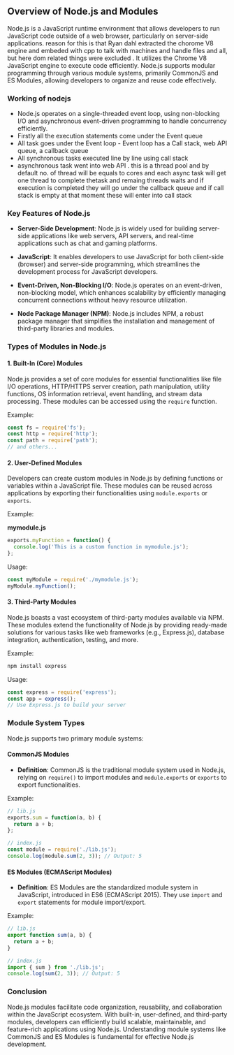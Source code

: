 ## Overview of Node.js and Modules

Node.js is a JavaScript runtime environment that allows developers to run JavaScript code outside of a web browser, particularly on server-side applications. reason for this is that Ryan dahl extracted the chorome V8 engine and embeded with cpp to talk with machines and handle files and all, but here dom related things were excluded . It utilizes the Chrome V8 JavaScript engine to execute code efficiently. Node.js supports modular programming through various module systems, primarily CommonJS and ES Modules, allowing developers to organize and reuse code effectively.

### Working of nodejs
- Node.js operates on a single-threaded event loop, using non-blocking I/O and asynchronous event-driven programming to handle concurrency efficiently.
- Firstly all the execution statements come under the Event queue
- All task goes under the Event loop - Event loop has a Call stack, web API queue, a callback queue
- All synchronous tasks executed line by line using call stack 
- asynchronous task went into web API . this is a thread pool and by default no. of thread will be equals to cores and each async task will get one thread to complete thetask and remaing threads 
 waits and if execution is completed they will go under the callback queue  and if call stack is empty at that moment these will enter into call stack

### Key Features of Node.js

- **Server-Side Development**: Node.js is widely used for building server-side applications like web servers, API servers, and real-time applications such as chat and gaming platforms.
  
- **JavaScript**: It enables developers to use JavaScript for both client-side (browser) and server-side programming, which streamlines the development process for JavaScript developers.
  
- **Event-Driven, Non-Blocking I/O**: Node.js operates on an event-driven, non-blocking model, which enhances scalability by efficiently managing concurrent connections without heavy resource utilization.

- **Node Package Manager (NPM)**: Node.js includes NPM, a robust package manager that simplifies the installation and management of third-party libraries and modules.

### Types of Modules in Node.js

#### 1. Built-In (Core) Modules

Node.js provides a set of core modules for essential functionalities like file I/O operations, HTTP/HTTPS server creation, path manipulation, utility functions, OS information retrieval, event handling, and stream data processing. These modules can be accessed using the `require` function.

Example:
```javascript
const fs = require('fs');
const http = require('http');
const path = require('path');
// and others...
```

#### 2. User-Defined Modules

Developers can create custom modules in Node.js by defining functions or variables within a JavaScript file. These modules can be reused across applications by exporting their functionalities using `module.exports` or `exports`.

Example:

**mymodule.js**
```javascript
exports.myFunction = function() {
  console.log('This is a custom function in mymodule.js');
};
```

Usage:
```javascript
const myModule = require('./mymodule.js');
myModule.myFunction();
```

#### 3. Third-Party Modules

Node.js boasts a vast ecosystem of third-party modules available via NPM. These modules extend the functionality of Node.js by providing ready-made solutions for various tasks like web frameworks (e.g., Express.js), database integration, authentication, testing, and more.

Example:
```bash
npm install express
```

Usage:
```javascript
const express = require('express');
const app = express();
// Use Express.js to build your server
```

### Module System Types

Node.js supports two primary module systems:

#### CommonJS Modules

- **Definition**: CommonJS is the traditional module system used in Node.js, relying on `require()` to import modules and `module.exports` or `exports` to export functionalities.

Example:
```javascript
// lib.js
exports.sum = function(a, b) {
  return a + b;
};

// index.js
const module = require('./lib.js');
console.log(module.sum(2, 3)); // Output: 5
```

#### ES Modules (ECMAScript Modules)

- **Definition**: ES Modules are the standardized module system in JavaScript, introduced in ES6 (ECMAScript 2015). They use `import` and `export` statements for module import/export.

Example:
```javascript
// lib.js
export function sum(a, b) {
  return a + b;
}

// index.js
import { sum } from './lib.js';
console.log(sum(2, 3)); // Output: 5
```

### Conclusion

Node.js modules facilitate code organization, reusability, and collaboration within the JavaScript ecosystem. With built-in, user-defined, and third-party modules, developers can efficiently build scalable, maintainable, and feature-rich applications using Node.js. Understanding module systems like CommonJS and ES Modules is fundamental for effective Node.js development.
